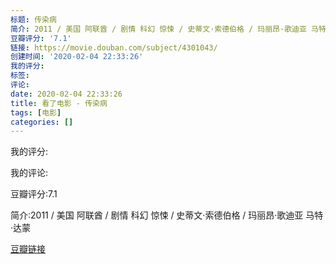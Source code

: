 ```yaml
---
标题: 传染病
简介: 2011 / 美国 阿联酋 / 剧情 科幻 惊悚 / 史蒂文·索德伯格 / 玛丽昂·歌迪亚 马特·达蒙
豆瓣评分: '7.1'
链接: https://movie.douban.com/subject/4301043/
创建时间: '2020-02-04 22:33:26'
我的评分:
标签:
评论:
date: 2020-02-04 22:33:26
title: 看了电影 - 传染病
tags: [电影]
categories: []
---
```


我的评分:

我的评论:

豆瓣评分:7.1

简介:2011 / 美国 阿联酋 / 剧情 科幻 惊悚 / 史蒂文·索德伯格 / 玛丽昂·歌迪亚 马特·达蒙

[豆瓣链接](https://movie.douban.com/subject/4301043/)

